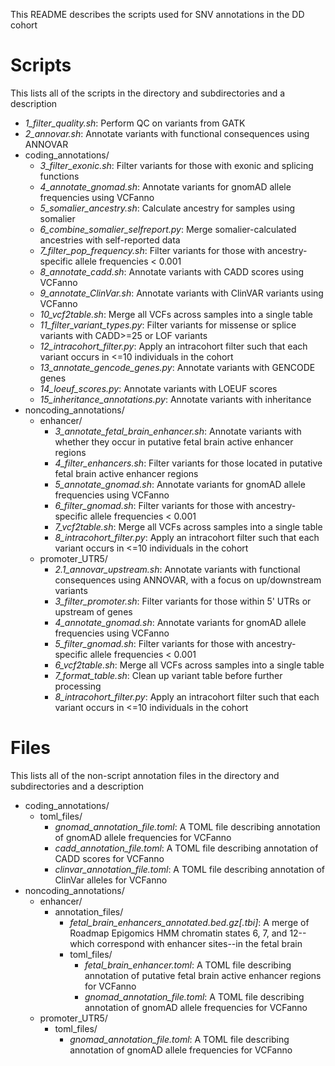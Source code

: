 This README describes the scripts used for SNV annotations in the DD cohort

# Scripts
This lists all of the scripts in the directory and subdirectories and a description
- _1_filter_quality.sh_: Perform QC on variants from GATK
- _2_annovar.sh_: Annotate variants with functional consequences using ANNOVAR
- coding_annotations/
	- _3_filter_exonic.sh_: Filter variants for those with exonic and splicing functions
	- _4_annotate_gnomad.sh_: Annotate variants for gnomAD allele frequencies using VCFanno
	- _5_somalier_ancestry.sh_: Calculate ancestry for samples using somalier
	- _6_combine_somalier_selfreport.py_: Merge somalier-calculated ancestries with self-reported data
	- _7_filter_pop_frequency.sh_: Filter variants for those with ancestry-specific allele frequencies < 0.001
	- _8_annotate_cadd.sh_: Annotate variants with CADD scores using VCFanno
	- _9_annotate_ClinVar.sh_: Annotate variants with ClinVAR variants using VCFanno
	- _10_vcf2table.sh_: Merge all VCFs across samples into a single table
	- _11_filter_variant_types.py_: Filter variants for missense or splice variants with CADD>=25 or LOF variants
	- _12_intracohort_filter.py_: Apply an intracohort filter such that each variant occurs in <=10 individuals in the cohort
	- _13_annotate_gencode_genes.py_: Annotate variants with GENCODE genes
	- _14_loeuf_scores.py_: Annotate variants with LOEUF scores
	- _15_inheritance_annotations.py_: Annotate variants with inheritance
- noncoding_annotations/
	- enhancer/
		- _3_annotate_fetal_brain_enhancer.sh_: Annotate variants with whether they occur in putative fetal brain active enhancer regions
		- _4_filter_enhancers.sh_: Filter variants for those located in putative fetal brain active enhancer regions
		- _5_annotate_gnomad.sh_: Annotate variants for gnomAD allele frequencies using VCFanno
		- _6_filter_gnomad.sh_: Filter variants for those with ancestry-specific allele frequencies < 0.001
		- _7_vcf2table.sh_: Merge all VCFs across samples into a single table
		- _8_intracohort_filter.py_: Apply an intracohort filter such that each variant occurs in <=10 individuals in the cohort
	- promoter_UTR5/
		- _2.1_annovar_upstream.sh_: Annotate variants with functional consequences using ANNOVAR, with a focus on up/downstream variants
		- _3_filter_promoter.sh_: Filter variants for those within 5' UTRs or upstream of genes
		- _4_annotate_gnomad.sh_: Annotate variants for gnomAD allele frequencies using VCFanno
		- _5_filter_gnomad.sh_: Filter variants for those with ancestry-specific allele frequencies < 0.001
		- _6_vcf2table.sh_: Merge all VCFs across samples into a single table
		- _7_format_table.sh_: Clean up variant table before further processing
		- _8_intracohort_filter.py_: Apply an intracohort filter such that each variant occurs in <=10 individuals in the cohort

# Files
This lists all of the non-script annotation files in the directory and subdirectories and a description
- coding_annotations/
	- toml_files/
		- _gnomad_annotation_file.toml_: A TOML file describing annotation of gnomAD allele frequencies for VCFanno
		- _cadd_annotation_file.toml_: A TOML file describing annotation of CADD scores for VCFanno
		- _clinvar_annotation_file.toml_: A TOML file describing annotation of ClinVar alleles for VCFanno
- noncoding_annotations/
	- enhancer/
		- annotation_files/
			- _fetal_brain_enhancers_annotated.bed.gz[.tbi]_: A merge of Roadmap Epigomics HMM chromatin states 6, 7, and 12--which correspond with enhancer sites--in the fetal brain
			- toml_files/
				- _fetal_brain_enhancer.toml_: A TOML file describing annotation of putative fetal brain active enhancer regions for VCFanno
				- _gnomad_annotation_file.toml_: A TOML file describing annotation of gnomAD allele frequencies for VCFanno
	- promoter_UTR5/
		- toml_files/
			- _gnomad_annotation_file.toml_: A TOML file describing annotation of gnomAD allele frequencies for VCFanno
